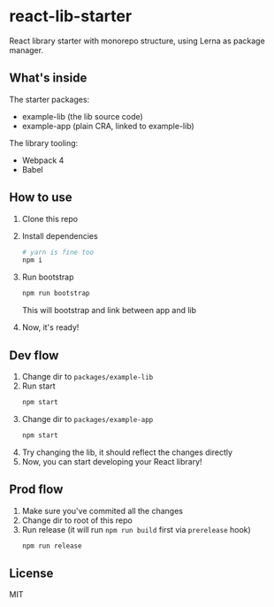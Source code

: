 # react-lib-starter

React library starter with monorepo structure, using Lerna as package manager.

## What's inside
The starter packages:
- example-lib (the lib source code)
- example-app (plain CRA, linked to example-lib)

The library tooling:
- Webpack 4
- Babel

## How to use
1. Clone this repo
2. Install dependencies
   ```sh
   # yarn is fine too
   npm i
   ```
3. Run bootstrap
   ```sh
   npm run bootstrap
   ```

   This will bootstrap and link between app and lib
4. Now, it's ready!

## Dev flow
1. Change dir to `packages/example-lib`
2. Run start
   ```sh
   npm start
   ```
3. Change dir to `packages/example-app`
   ```sh
   npm start
   ```
4. Try changing the lib, it should reflect the changes directly
5. Now, you can start developing your React library!

## Prod flow
1. Make sure you've commited all the changes
2. Change dir to root of this repo
3. Run release (it will run `npm run build` first via `prerelease` hook)
   ```sh
   npm run release
   ```

## License
MIT

